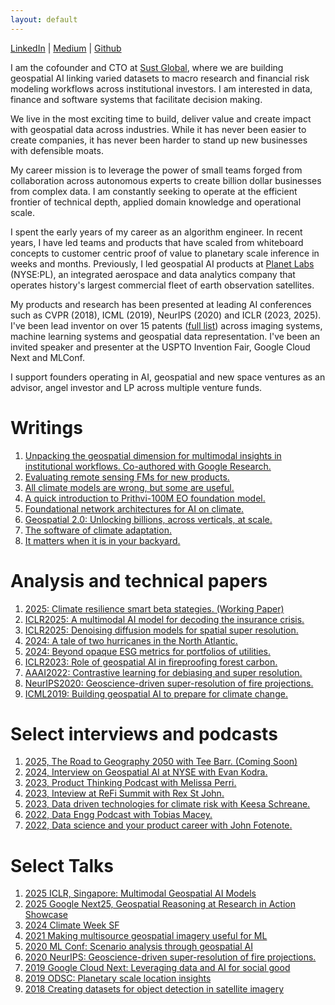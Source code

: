 ```yaml
---
layout: default
---
```



[LinkedIn](https://www.linkedin.com/in/gopalerinjippurath/) 
| [Medium](https://medium.com/@gopal.e) 
| [Github](https://github.com/xuberance137) 


I am the cofounder and CTO at [Sust Global](https://www.sustglobal.com/), where we are building geospatial AI linking varied datasets to macro research and financial risk modeling  workflows across institutional investors. I am interested in data, finance and software systems that facilitate decision making. 

We live in the most exciting time to build, deliver value and create impact with geospatial data across industries. While it has never been easier to create companies, it has never been harder to stand up new businesses with defensible moats. 

My career mission is to leverage the power of small teams forged from collaboration across autonomous experts to create billion dollar businesses from complex data. I am constantly seeking to operate at the efficient frontier of technical depth, applied domain knowledge and operational scale. 

I spent the early years of my career as an algorithm engineer. In recent years, I have led teams and products that have scaled from whiteboard concepts to customer centric proof of value to planetary scale inference in weeks and months. Previously, I led geospatial AI products at [Planet Labs](https://www.planet.com/) (NYSE:PL), an integrated aerospace and data analytics company that operates history's largest commercial fleet of earth observation satellites. 

My products and research has been presented at leading AI conferences such as CVPR (2018), ICML (2019), NeurIPS (2020) and ICLR (2023, 2025). I've been lead inventor on over 15 patents ([full list](https://patents.google.com/?inventor=erinjippurath)) across imaging systems, machine learning systems and geospatial data representation. I've been an invited speaker and presenter at the USPTO Invention Fair, Google Cloud Next and MLConf.

I support founders operating in AI, geospatial and new space ventures as an advisor, angel investor and LP across multiple venture funds.


# Writings

1. [Unpacking the geospatial dimension for multimodal insights in institutional workflows. Co-authored with Google Research.](https://www.sustglobal.com/insights/populous-unpacking-the-geospatial-dimension-for-multimodal-insights)
2. [Evaluating remote sensing FMs for new products.](https://www.linkedin.com/feed/update/urn:li:activity:7320874822924652545/)
3. [All climate models are wrong, but some are useful.](https://www.linkedin.com/pulse/all-climate-models-wrong-some-useful-gopal-erinjippurath-gorgc/)
4. [A quick introduction to Prithvi-100M EO foundation model.](https://www.linkedin.com/posts/gopalerinjippurath_ai-climatedata-nasa-activity-7094752038760165376-XXk6)
5. [Foundational network architectures for AI on climate.](https://www.linkedin.com/posts/gopalerinjippurath_generativeai-climate-openapis-activity-7057418474465218560-hkKi)
6. [Geospatial 2.0: Unlocking billions, across verticals, at scale.](https://www.linkedin.com/posts/gopalerinjippurath_approaching-geospatial-20-unlocking-billions-activity-6549406753174499328-RkcR)
7. [The software of climate adaptation.](https://medium.com/age-of-awareness/the-software-of-climate-adaptation-242d06ed7c0f)
8. [It matters when it is in your backyard.](https://medium.com/datadriveninvestor/it-matters-when-its-in-your-backyard-e3f93953e282)

# Analysis and technical papers

1. [2025: Climate resilience smart beta stategies. (Working Paper)](https://docsend.com/view/5u5epge2hffsd943)
2. [ICLR2025: A multimodal AI model for decoding the insurance crisis.](https://docsend.com/view/272njjmbirtexknu)
3. [ICLR2025: Denoising diffusion models for spatial super resolution.](https://docsend.com/view/3xz8x3kptqad23sc)
4. [2024: A tale of two hurricanes in the North Atlantic.](https://www.linkedin.com/posts/gopalerinjippurath_inferences-from-a-climate-finance-and-data-activity-7254168305790267392-wSeG)
5. [2024: Beyond opaque ESG metrics for portfolios of utilities.](https://www.linkedin.com/posts/gopalerinjippurath_utilitiesindustry-utilities-portfoliomanagement-activity-7166468148819427329-6gas)
6. [ICLR2023: Role of geospatial AI in fireproofing forest carbon.](https://www.linkedin.com/posts/gopalerinjippurath_the-role-of-ai-in-fireproofing-forest-carbon-activity-7063921444107284480-BP_c)
7. [AAAI2022: Contrastive learning for debiasing and super resolution.](https://www.climatechange.ai/papers/aaaifss2022/10)
8. [NeurIPS2020: Geoscience-driven super-resolution of fire projections.](https://www.climatechange.ai/papers/neurips2020/45)
9. [ICML2019: Building geospatial AI to prepare for climate change.](https://medium.com/planet-stories/how-automated-building-analytics-can-help-african-cities-prepare-for-climate-change-dcee34929b2e)


# Select interviews and podcasts

1. [2025, The Road to Geography 2050 with Tee Barr. (Coming Soon)](https://www.geography2050.org/)
2. [2024, Interview on Geospatial AI at NYSE with Evan Kodra.](https://www.linkedin.com/posts/gopalerinjippurath_sustainabilityspotlight-activity-7273054324639866880-FZj0/)
3. [2023, Product Thinking Podcast with Melissa Perri.](https://www.linkedin.com/feed/update/urn:li:activity:7209890643689574400/)
4. [2023, Inteview at ReFi Summit with Rex St John.](https://youtu.be/3icTtsiySv8?si=EATsGDuec0-roMq1)
5. [2023, Data driven technologies for climate risk with Keesa Schreane.](https://youtu.be/wNiysf4GibQ?si=JRoehy90Bmsbl-q9)
6. [2022, Data Engg Podcast with Tobias Macey.](https://youtu.be/IFRjA-WyfWQ?si=aYKU-hZkr1WcQlgB)
7. [2022, Data science and your product career with John Fotenote.](https://youtu.be/BMvoMTLda0o?si=rzCw_vfgFiTSyzcL)

# Select Talks

1. [2025 ICLR, Singapore: Multimodal Geospatial AI Models](https://www.climatechange.ai/papers/iclr2025/61)
2. [2025 Google Next25, Geospatial Reasoning at Research in Action Showcase](https://cloud.withgoogle.com/next/25/session-library?demo=RIA-106)
3. [2024 Climate Week SF](https://www.linkedin.com/posts/gopalerinjippurath_sfclimateweek-climateweeknyc-activity-7208497957254385664-B48-)
4. [2021 Making multisource geospatial imagery useful for ML](https://www.linkedin.com/posts/gopalerinjippurath_making-multi-source-geospatial-imagery-useful-activity-6562096295664848896-oq_G)
5. [2020 ML Conf: Scenario analysis through geospatial AI](https://youtu.be/p4FhmF4RBqk?si=-gqVmGre9izAT16C)
6. [2020 NeurIPS: Geoscience-driven super-resolution of fire projections.](https://www.climatechange.ai/papers/neurips2020/45)
7. [2019 Google Cloud Next: Leveraging data and AI for social good](https://youtu.be/MIa54a9NnW4?si=qlcMwmqJORgmx451)
8. [2019 ODSC: Planetary scale location insights](https://medium.com/planet-stories/getting-to-planetary-scale-location-insights-c4a011d5641e?sk=8334bf2232c7636636400d0f17d23590)
9. [2018 Creating datasets for object detection in satellite imagery](https://www.youtube.com/watch?v=WZBmflsm3Qo)



